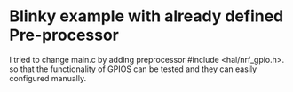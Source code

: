 # Blinky example with already defined Pre-processor

I tried to change main.c by adding preprocessor #include <hal/nrf_gpio.h>. so that the functionality of GPIOS can be tested and they can easily configured manually.

